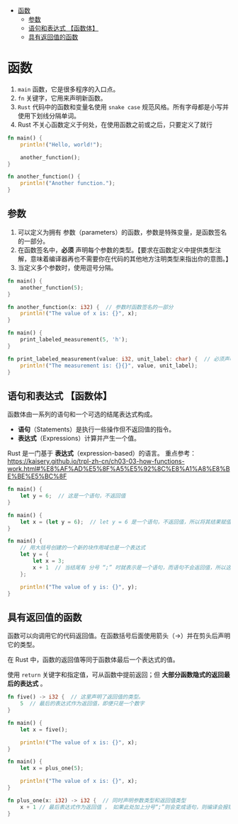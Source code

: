 - [函数](#函数)
  - [参数](#参数)
  - [语句和表达式 【函数体】](#语句和表达式-函数体)
  - [具有返回值的函数](#具有返回值的函数)

# 函数

1. `main` 函数，它是很多程序的入口点。
2. `fn` 关键字，它用来声明新函数。
3. `Rust` 代码中的函数和变量名使用 `snake case` 规范风格。所有字母都是小写并使用下划线分隔单词。
4. Rust 不关心函数定义于何处，在使用函数之前或之后，只要定义了就行

```rust
fn main() {
    println!("Hello, world!");

    another_function();
}

fn another_function() {
    println!("Another function.");
}
```

## 参数

1. 可以定义为拥有 参数（parameters）的函数，参数是特殊变量，是函数签名的一部分。
2. 在函数签名中，**必须** 声明每个参数的类型。【要求在函数定义中提供类型注解，意味着编译器再也不需要你在代码的其他地方注明类型来指出你的意图。】
3. 当定义多个参数时，使用逗号分隔。

```rust
fn main() {
    another_function(5);
}

fn another_function(x: i32) {  // 参数时函数签名的一部分
    println!("The value of x is: {}", x);
}
```

```rust
fn main() {
    print_labeled_measurement(5, 'h');
}

fn print_labeled_measurement(value: i32, unit_label: char) {  // 必须声明每个参数的类型
    println!("The measurement is: {}{}", value, unit_label);
}
```

## 语句和表达式 【函数体】

函数体由一系列的语句和一个可选的结尾表达式构成。

- **语句**（Statements）是执行一些操作但不返回值的指令。
- **表达式**（Expressions）计算并产生一个值。

 Rust 是一门基于 **表达式**（expression-based）的语言。 重点参考：<https://kaisery.github.io/trpl-zh-cn/ch03-03-how-functions-work.html#%E8%AF%AD%E5%8F%A5%E5%92%8C%E8%A1%A8%E8%BE%BE%E5%BC%8F>

```rust
fn main() {
    let y = 6;  // 这是一个语句，不返回值
}
```

```rust
fn main() {
    let x = (let y = 6);  // let y = 6 是一个语句，不返回值，所以将其结果赋值给 x 产生错误。
}
```

```rust
fn main() {
    // 用大括号创建的一个新的块作用域也是一个表达式
    let y = {
        let x = 3;
        x + 1  // 当结尾有 分号 “;” 时就表示是一个语句，而语句不会返回值，所以这里 表示 x + 1 为表达式，会作为这块作用域的返回值
    };

    println!("The value of y is: {}", y);
}
```

## 具有返回值的函数

函数可以向调用它的代码返回值。在函数括号后面使用箭头（->）并在剪头后声明它的类型。

在 Rust 中，函数的返回值等同于函数体最后一个表达式的值。

使用 `return` 关键字和指定值，可从函数中提前返回；但 **大部分函数隐式的返回最后的表达式** 。

```rust
fn five() -> i32 {  // 这里声明了返回值的类型。
    5  // 最后的表达式作为返回值，即便只是一个数字
}

fn main() {
    let x = five();

    println!("The value of x is: {}", x);
}
```

```rust
fn main() {
    let x = plus_one(5);

    println!("The value of x is: {}", x);
}

fn plus_one(x: i32) -> i32 {  // 同时声明参数类型和返回值类型
    x + 1 // 最后表达式作为返回值 ， 如果此处加上分号“;”则会变成语句，则编译会报错。
}
```
